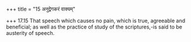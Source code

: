 +++
title = "15 अनुद्वेगकरं वाक्यम्"

+++
17.15 That speech which causes no pain, which is true, agreeable and
beneficial; as well as the practice of study of the scriptures,-is said
to be austerity of speech.
